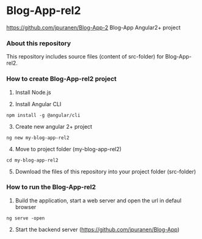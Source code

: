 # Blog-App-rel2
https://github.com/jpuranen/Blog-App-2
Blog-App Angular2+ project

### About this repository

This repository includes source files (content of src-folder) for Blog-App-rel2. 

### How to create Blog-App-rel2 project


1. Install Node.js

2. Install Angular CLI
```
npm install -g @angular/cli
```

3. Create new angular 2+ project
```
ng new my-blog-app-rel2
```
4. Move to project folder (my-blog-app-rel2)
```
cd my-blog-app-rel2
```
5. Download the files of this repository into your project folder (src-folder)

### How to run the Blog-App-rel2

1. Build the application, start a web server and open the url in defaul browser
```
ng serve -open 
```
2. Start the backend server (https://github.com/jpuranen/Blog-App)
